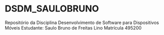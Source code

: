 # DSDM_SAULOBRUNO
Repositório da Disciplina Desenvolvimento de Software para Dispositivos Móveis
Estudante: Saulo Bruno de Freitas Lino Matrícula 495200

